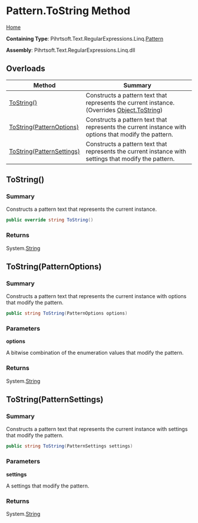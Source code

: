 # Pattern\.ToString Method

[Home](../../../../../../README.md)

**Containing Type**: Pihrtsoft\.Text\.RegularExpressions\.Linq\.[Pattern](../README.md)

**Assembly**: Pihrtsoft\.Text\.RegularExpressions\.Linq\.dll

## Overloads

| Method | Summary |
| ------ | ------- |
| [ToString()](#Pihrtsoft_Text_RegularExpressions_Linq_Pattern_ToString) | Constructs a pattern text that represents the current instance\. \(Overrides [Object.ToString](https://docs.microsoft.com/en-us/dotnet/api/system.object.tostring)\) |
| [ToString(PatternOptions)](#Pihrtsoft_Text_RegularExpressions_Linq_Pattern_ToString_Pihrtsoft_Text_RegularExpressions_Linq_PatternOptions_) | Constructs a pattern text that represents the current instance with options that modify the pattern\. |
| [ToString(PatternSettings)](#Pihrtsoft_Text_RegularExpressions_Linq_Pattern_ToString_Pihrtsoft_Text_RegularExpressions_Linq_PatternSettings_) | Constructs a pattern text that represents the current instance with settings that modify the pattern\. |

## ToString\(\) <a name="Pihrtsoft_Text_RegularExpressions_Linq_Pattern_ToString"></a>

### Summary

Constructs a pattern text that represents the current instance\.

```csharp
public override string ToString()
```

### Returns

System\.[String](https://docs.microsoft.com/en-us/dotnet/api/system.string)

## ToString\(PatternOptions\) <a name="Pihrtsoft_Text_RegularExpressions_Linq_Pattern_ToString_Pihrtsoft_Text_RegularExpressions_Linq_PatternOptions_"></a>

### Summary

Constructs a pattern text that represents the current instance with options that modify the pattern\.

```csharp
public string ToString(PatternOptions options)
```

### Parameters

**options**

A bitwise combination of the enumeration values that modify the pattern\.

### Returns

System\.[String](https://docs.microsoft.com/en-us/dotnet/api/system.string)

## ToString\(PatternSettings\) <a name="Pihrtsoft_Text_RegularExpressions_Linq_Pattern_ToString_Pihrtsoft_Text_RegularExpressions_Linq_PatternSettings_"></a>

### Summary

Constructs a pattern text that represents the current instance with settings that modify the pattern\.

```csharp
public string ToString(PatternSettings settings)
```

### Parameters

**settings**

A settings that modify the pattern\.

### Returns

System\.[String](https://docs.microsoft.com/en-us/dotnet/api/system.string)

